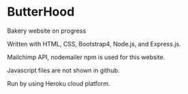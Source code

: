 # ButterHood

Bakery website on progress

Written with HTML, CSS, Bootstrap4, Node.js, and Express.js.

Mailchimp API, nodemailer npm is used for this website. 

Javascript files are not shown in github.

Run by using Heroku cloud platform. 
